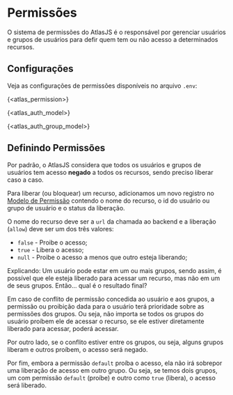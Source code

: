 # Permissões

O sistema de permissões do AtlasJS é o responsável por gerenciar usuários e grupos de usuários para defir quem tem ou não acesso a determinados recursos.

## Configurações

Veja as configurações de permissões disponíveis no arquivo `.env`:

{<atlas_permission>}

{<atlas_auth_model>}

{<atlas_auth_group_model>}

## Definindo Permissões

Por padrão, o AtlasJS considera que todos os usuários e grupos de usuários tem acesso **negado** a todos os recursos, sendo preciso liberar caso a caso.

Para liberar (ou bloquear) um recurso, adicionamos um novo registro no [Modelo de Permissão](#access.models) contendo o nome do recurso, o id do usuário ou grupo de usuário e o status da liberação.

O nome do recurso deve ser a `url` da chamada ao backend e a liberação (`allow`) deve ser um dos três valores:

* `false` - Proibe o acesso;
* `true` - Libera o acesso;
* `null` - Proibe o acesso a menos que outro esteja liberando;

Explicando: Um usuário pode estar em um ou mais grupos, sendo assim, é possível que ele esteja liberado para acessar um recurso, mas não em um de seus grupos. Então... qual é o resultado final?

Em caso de conflito de permissão concedida ao usuário e aos grupos, a permissão ou proibição dada para o usuário terá prioridade sobre as permissões dos grupos. Ou seja, não importa se todos os grupos do usuário proíbem ele de acessar o recurso, se ele estiver diretamente liberado para acessar, poderá acessar.

Por outro lado, se o conflito estiver entre os grupos, ou seja, alguns grupos liberam e outros proíbem, o acesso será negado.

Por fim, embora a permissão `default` proíba o acesso, ela não irá sobrepor uma liberação de acesso em outro grupo. Ou seja, se temos dois grupos, um com permissão `default` (proíbe) e outro como `true` (libera), o acesso será liberado.